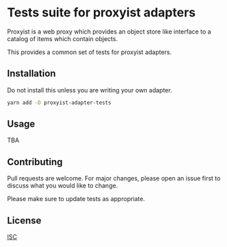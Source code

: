# Tests suite for proxyist adapters

Proxyist is a web proxy which provides an object store like interface to a catalog of items which contain objects.

This provides a common set of tests for proxyist adapters.

## Installation

Do not install this unless you are writing your own adapter.

```bash
yarn add -D proxyist-adapter-tests
```

## Usage

TBA

## Contributing

Pull requests are welcome. For major changes, please open an issue first
to discuss what you would like to change.

Please make sure to update tests as appropriate.

## License

[ISC](https://choosealicense.com/licenses/isc/)
